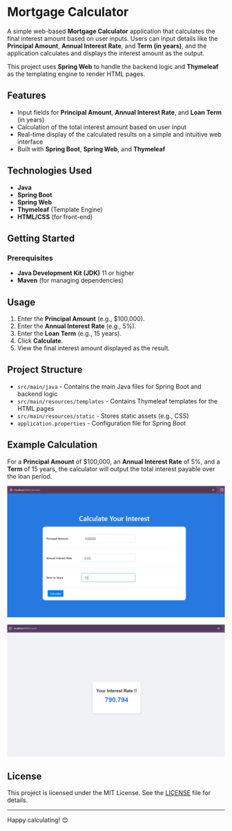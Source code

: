 # Mortgage Calculator

A simple web-based **Mortgage Calculator** application that calculates the final interest amount based on user inputs. Users can input details like the **Principal Amount**, **Annual Interest Rate**, and **Term (in years)**, and the application calculates and displays the interest amount as the output. 

This project uses **Spring Web** to handle the backend logic and **Thymeleaf** as the templating engine to render HTML pages.

## Features

- Input fields for **Principal Amount**, **Annual Interest Rate**, and **Loan Term** (in years)
- Calculation of the total interest amount based on user input
- Real-time display of the calculated results on a simple and intuitive web interface
- Built with **Spring Boot**, **Spring Web**, and **Thymeleaf**

## Technologies Used

- **Java**
- **Spring Boot**
- **Spring Web**
- **Thymeleaf** (Template Engine)
- **HTML/CSS** (for front-end)

## Getting Started

### Prerequisites

- **Java Development Kit (JDK)** 11 or higher
- **Maven** (for managing dependencies)

## Usage

1. Enter the **Principal Amount** (e.g., $100,000).
2. Enter the **Annual Interest Rate** (e.g., 5%).
3. Enter the **Loan Term** (e.g., 15 years).
4. Click **Calculate**.
5. View the final interest amount displayed as the result.

## Project Structure

- `src/main/java` - Contains the main Java files for Spring Boot and backend logic
- `src/main/resources/templates` - Contains Thymeleaf templates for the HTML pages
- `src/main/resources/static` - Stores static assets (e.g., CSS)
- `application.properties` - Configuration file for Spring Boot

## Example Calculation

For a **Principal Amount** of $100,000, an **Annual Interest Rate** of 5%, and a **Term** of 15 years, the calculator will output the total interest payable over the loan period.

![image alt](https://github.com/PradheeshKumarS/MortgageCalculatorWebApp/blob/80eadc84d2e7906950fa296ebe69e3863d1b2300/mcalc1.png)

![image alt](https://github.com/PradheeshKumarS/MortgageCalculatorWebApp/blob/80eadc84d2e7906950fa296ebe69e3863d1b2300/mcalc2.png)



## License

This project is licensed under the MIT License. See the [LICENSE](LICENSE) file for details.

---

Happy calculating! 😊
